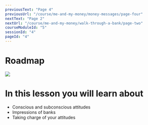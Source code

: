 ```yaml
---
previousText: "Page 4"
previousUrl: "/course/me-and-my-money/money-messages/page-four"
nextText: "Page 2"
nextUrl: "/course/me-and-my-money/walk-through-a-bank/page-two"
courseModuleId: "5"
sessionId: "4"
pageId: "4"
---
```



# Roadmap

<img src="/assets/img/roadmap.png" />

# In this lesson you will learn about

- Conscious and subconscious attitudes
- Impressions of banks
- Taking charge of your attitudes